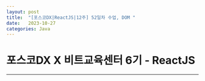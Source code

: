 ```yaml
---
layout: post
title:  "[포스코DX|ReactJS|12주] 52일차 수업, DOM "
date:   2023-10-27
categories: Java
---
```


# 포스코DX X 비트교육센터 6기 - ReactJS

---

## 
